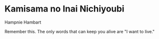 # Kamisama no Inai Nichiyoubi

Hampnie Hambart

Remember this. The only words that can keep you alive are "I want to live."